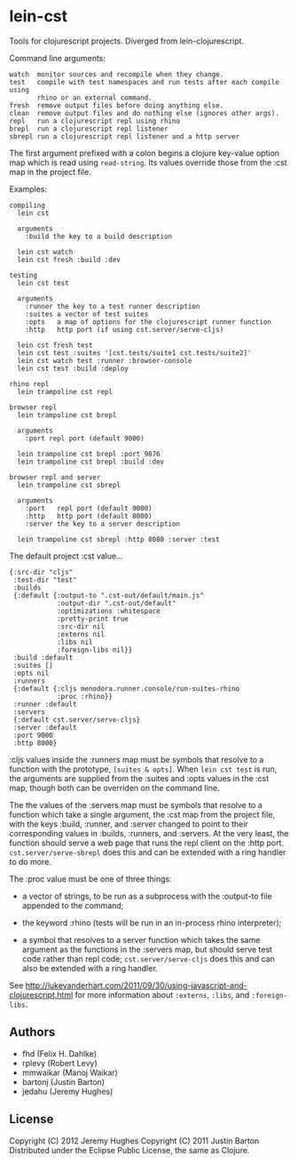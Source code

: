 # lein-cst

Tools for clojurescript projects. Diverged from lein-clojurescript.

Command line arguments:

~~~~
watch  monitor sources and recompile when they change.
test   compile with test namespaces and run tests after each compile using
       rhino or an external command.
fresh  remove output files before doing anything else.
clean  remove output files and do nothing else (ignores other args).
repl   run a clojurescript repl using rhino
brepl  run a clojurescript repl listener
sbrepl run a clojurescript repl listener and a http server
~~~~

The first argument prefixed with a colon begins a clojure key-value option map
which is read using `read-string`. Its values override those from the :cst
map in the project file.

Examples:

~~~~
compiling
  lein cst

  arguments
    :build the key to a build description

  lein cst watch
  lein cst fresh :build :dev

testing
  lein cst test

  arguments
    :runner the key to a test runner description
    :suites a vector of test suites
    :opts   a map of options for the clojurescript runner function
    :http   http port (if using cst.server/serve-cljs)

  lein cst fresh test
  lein cst test :suites '[cst.tests/suite1 cst.tests/suite2]'
  lein cst watch test :runner :browser-console
  lein cst test :build :deploy

rhino repl
  lein trampoline cst repl

browser repl
  lein trampoline cst brepl

  arguments
    :port repl port (default 9000)

  lein trampoline cst brepl :port 9876
  lein trampoline cst brepl :build :dev

browser repl and server
  lein trampoline cst sbrepl

  arguments
    :port   repl port (default 9000)
    :http   http port (default 8000)
    :server the key to a server description

  lein trampoline cst sbrepl :http 8080 :server :test
~~~~

The default project :cst value...

~~~~
{:src-dir "cljs"
 :test-dir "test"
 :builds
 {:default {:output-to ".cst-out/default/main.js"
            :output-dir ".cst-out/default"
            :optimizations :whitespace 
            :pretty-print true
            :src-dir nil
            :externs nil
            :libs nil
            :foreign-libs nil}}
 :build :default
 :suites []
 :opts nil
 :runners
 {:default {:cljs menodora.runner.console/run-suites-rhino
            :proc :rhino}}
 :runner :default
 :servers
 {:default cst.server/serve-cljs}
 :server :default
 :port 9000
 :http 8000}
~~~~

:cljs values inside the :runners map must be symbols that resolve to a
function with the prototype, `[suites & opts]`. When `lein cst test` is run,
the arguments are supplied from the :suites and :opts values in the :cst map,
though both can be overriden on the command line.

The the values of the :servers map must be symbols that resolve to a function
which take a single argument, the :cst map from the project file, with the keys
:build, :runner, and :server changed to point to their corresponding values in
:builds, :runners, and :servers. At the very least, the function should serve a
web page that runs the repl client on the :http port. `cst.server/serve-sbrepl`
does this and can be extended with a ring handler to do more.

The :proc value must be one of three things:

 * a vector of strings, to be run as a subprocess with the :output-to file
   appended to the command;

 * the keyword :rhino (tests will be run in an in-process rhino interpreter);

 * a symbol that resolves to a server function which takes the same argument as
   the functions in the :servers map, but should serve test code rather than
   repl code; `cst.server/serve-cljs` does this and can also be extended with a
   ring handler.

See <http://lukevanderhart.com/2011/09/30/using-javascript-and-clojurescript.html>
for more information about `:externs`, `:libs`, and `:foreign-libs`.

## Authors
   * fhd (Felix H. Dahlke)
   * rplevy (Robert Levy)
   * mmwaikar (Manoj Waikar)
   * bartonj (Justin Barton)
   * jedahu (Jeremy Hughes)

## License
Copyright (C) 2012 Jeremy Hughes
Copyright (C) 2011 Justin Barton
Distributed under the Eclipse Public License, the same as Clojure.
